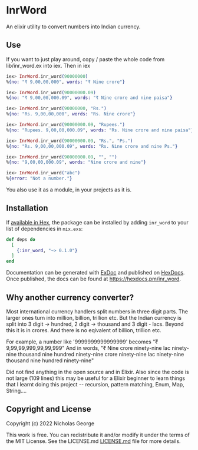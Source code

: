 # InrWord

An elixir utility to convert numbers into Indian currency.

## Use

If you want to just play around, copy / paste the whole code from lib/inr_word.ex into iex. Then in iex
```elixir
iex> InrWord.inr_word(90000000)
%{no: "₹ 9,00,00,000", words: "₹ Nine crore"}

iex> InrWord.inr_word(90000000.09)
%{no: "₹ 9,00,00,000.09", words: "₹ Nine crore and nine paisa"}

iex> InrWord.inr_word(90000000, "Rs.")
%{no: "Rs. 9,00,00,000", words: "Rs. Nine crore"}

iex> InrWord.inr_word(90000000.09, "Rupees.")
%{no: "Rupees. 9,00,00,000.09", words: "Rs. Nine crore and nine paisa"}

iex> InrWord.inr_word(90000000.09, "Rs.", "Ps.")
%{no: "Rs. 9,00,00,000.09", words: "Rs. Nine crore and nine Ps."}

iex> InrWord.inr_word(90000000.09, "", "")
%{no: "9,00,00,000.09", words: "Nine crore and nine"}

iex> InrWord.inr_word("abc")
%{error: "Not a number."}
```

You also use it as a module, in your projects as it is.

## Installation

If [available in Hex](https://hex.pm/docs/publish), the package can be installed
by adding `inr_word` to your list of dependencies in `mix.exs`:

```elixir
def deps do
  [
    {:inr_word, "~> 0.1.0"}
  ]
end
```

Documentation can be generated with [ExDoc](https://github.com/elixir-lang/ex_doc)
and published on [HexDocs](https://hexdocs.pm). Once published, the docs can
be found at <https://hexdocs.pm/inr_word>.

## Why another currency converter?

Most international currency handlers split numbers in three digit parts. The larger ones turn into million, billion, trillion etc. But the Indian currency is split into 3 digit -> hundred, 2 digit -> thousand and 3 digit - lacs. Beyond this it is in crores. And there is no eqivalent of billion, trillion etc. 

  For example, 
  a number like '9999999999999999' becomes "₹ 9,99,99,999,99,99,999"
  And in words, "₹ Nine crore ninety-nine lac ninety-nine thousand nine hundred ninety-nine crore ninety-nine lac ninety-nine thousand nine hundred ninety-nine"

Did not find anything in the open source and in Elixir. Also since the code is not large (109 lines) this may be useful for a Elixir beginner to learn things that I learnt doing this project -- recursion, pattern matching, Enum, Map, String....

## Copyright and License

Copyright (c) 2022 Nicholas George

This work is free. You can redistribute it and/or modify it under the terms of the MIT License. See the LICENSE.md  [LICENSE.md](https://github.com/nicholas-george/Indian-Currency-Converter/blob/master/LICENSE) file for more details.